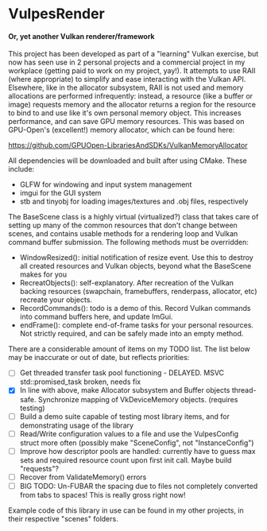 # VulpesRender
#### Or, yet another Vulkan renderer/framework

This project has been developed as part of a "learning" Vulkan exercise, but now has seen use 
in 2 personal projects and a commercial project in my workplace (getting paid to work on my
project, yay!). It attempts to use RAII (where appropriate) to simplify and ease interacting
with the Vulkan API. Elsewhere, like in the allocator subsystem, RAII is not used and memory 
allocations are performed infrequently: instead, a resource (like a buffer or image) requests
memory and the allocator returns a region for the resource to bind to and use like it's own
personal memory object. This increases performance, and can save GPU memory resources. This was 
based on GPU-Open's (excellent!) memory allocator, which can be found here:

https://github.com/GPUOpen-LibrariesAndSDKs/VulkanMemoryAllocator

All dependencies will be downloaded and built after using CMake. These include:

- GLFW for windowing and input system management
- imgui for the GUI system
- stb and tinyobj for loading images/textures and .obj files, respectively

The BaseScene class is a highly virtual (virtualized?) class that takes care of setting up many of
the common resources that don't change between scenes, and contains usable methods for a rendering
loop and Vulkan command buffer submission. The following methods must be overridden:

- WindowResized(): initial notification of resize event. Use this to destroy all created resources and Vulkan objects, beyond what the BaseScene makes for you
- RecreatObjects(): self-explanatory. After recreation of the Vulkan backing resources (swapchain, framebuffers, renderpass, allocator, etc) recreate your objects.
- RecordCommands(): todo is a demo of this. Record Vulkan commands into command buffers here, and update ImGui.
- endFrame(): complete end-of-frame tasks for your personal resources. Not strictly required, and can be safely made into an empty method.

There are a considerable amount of items on my TODO list. The list below may be inaccurate or out of date, but reflects priorities:

- [ ] Get threaded transfer task pool functioning - DELAYED. MSVC std::promised_task broken, needs fix
- [x] In line with above, make Allocator subsystem and Buffer objects thread-safe. Synchronize mapping of VkDeviceMemory objects. (requires testing)
- [ ] Build a demo suite capable of testing most library items, and for demonstrating usage of the library
- [ ] Read/Write configuration values to a file and use the VulpesConfig struct more often (possibly make "SceneConfig", not "InstanceConfig")
- [ ] Improve how descriptor pools are handled: currently have to guess max sets and required resource count upon first init call. Maybe build "requests"?
- [ ] Recover from ValidateMemory() errors
- [ ] BIG TODO: Un-FUBAR the spacing due to files not completely converted from tabs to spaces! This is really gross right now!

Example code of this library in use can be found in my other projects, in their respective "scenes" folders.